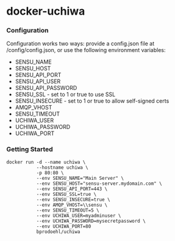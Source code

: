 # docker-uchiwa

### Configuration
Configuration works two ways: provide a config.json file at /config/config.json,
or use the following environment variables:

 * SENSU_NAME
 * SENSU_HOST
 * SENSU_API_PORT
 * SENSU_API_USER
 * SENSU_API_PASSWORD
 * SENSU_SSL - set to 1 or true to use SSL
 * SENSU_INSECURE - set to 1 or true to allow self-signed certs
 * AMQP_VHOST
 * SENSU_TIMEOUT
 * UCHIWA_USER
 * UCHIWA_PASSWORD
 * UCHIWA_PORT

### Getting Started
```
docker run -d --name uchiwa \
           --hostname uchiwa \
           -p 80:80 \
           --env SENSU_NAME="Main Server" \
           --env SENSU_HOST="sensu-server.mydomain.com" \
           --env SENSU_API_PORT=443 \
           --env SENSU_SSL=true \
           --env SENSU_INSECURE=true \
           --env AMQP_VHOST=\\sensu \
           --env SENSU_TIMEOUT=5 \
           --env UCHIWA_USER=myadminuser \
           --env UCHIWA_PASSWORD=mysecretpassword \
           --env UCHIWA_PORT=80
           bprodoehl/uchiwa
```
